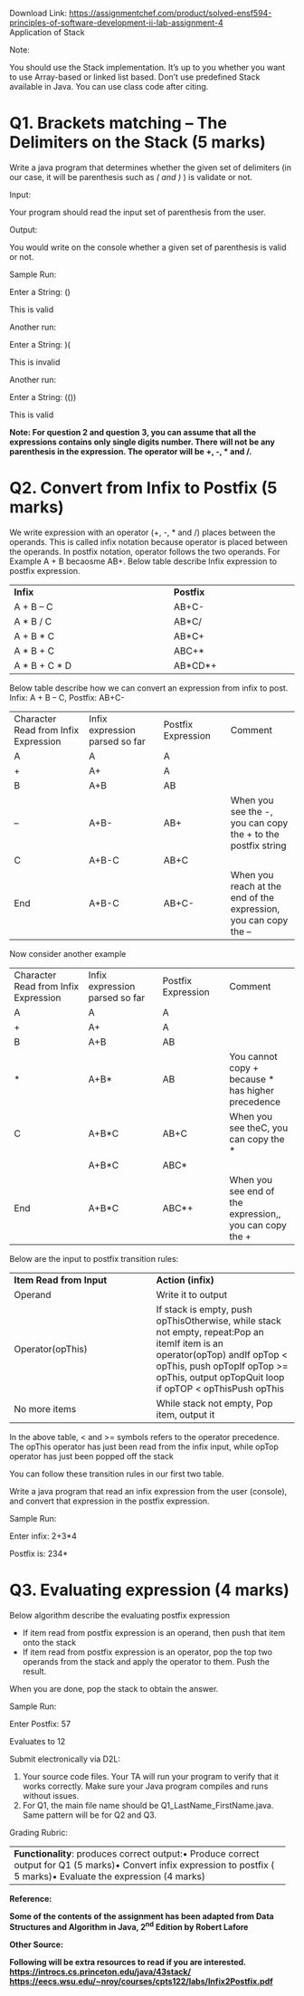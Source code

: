 Download Link: https://assignmentchef.com/product/solved-ensf594-principles-of-software-development-ii-lab-assignment-4
<br>
Application of Stack

Note:

You should use the Stack implementation. It’s up to you whether you want to use Array-based or linked list based. Don’t use predefined Stack available in Java. You can use class code after citing.

<h1>Q1. Brackets matching – The Delimiters on the Stack   (5 marks)</h1>




Write a java program that determines whether the given set of delimiters (in our case, it will be parenthesis such as <em>( and )</em> ) is validate or not.

Input:

Your program should read the input set of parenthesis from the user.

Output:

You would write on the console whether a given set of parenthesis is valid or not.




Sample Run:

Enter a String: ()

This is valid




Another run:

Enter a String: )(

This is invalid




Another run:

Enter a String: (())

This is valid




<strong>Note: For question 2 and question 3, you can assume that all the expressions contains only single digits number. There will not be any parenthesis in the expression. The operator will be +, -, * and /. </strong>

<h1>Q2. Convert from Infix to Postfix   (5 marks)</h1>

We write expression with an operator (+, -, * and /) places between the operands. This is called infix notation because operator is placed between the operands. In postfix notation, operator follows the two operands. For Example A + B becaosme AB+. Below table describe Infix expression to postfix expression.




<table width="480">

 <tbody>

  <tr>

   <td width="271"><strong>Infix </strong></td>

   <td width="208"><strong>Postfix </strong></td>

  </tr>

  <tr>

   <td width="271">A + B – C</td>

   <td width="208">AB+C-</td>

  </tr>

  <tr>

   <td width="271">A * B / C</td>

   <td width="208">AB*C/</td>

  </tr>

  <tr>

   <td width="271">A + B * C</td>

   <td width="208">AB*C+</td>

  </tr>

  <tr>

   <td width="271">A * B + C</td>

   <td width="208">ABC+*</td>

  </tr>

  <tr>

   <td width="271">A * B + C * D</td>

   <td width="208">AB*CD*+</td>

  </tr>

 </tbody>

</table>




Below table describe how we can convert an expression from infix to post.  Infix: A + B – C, Postfix: AB+C-

<table width="623">

 <tbody>

  <tr>

   <td width="175">Character Read from Infix Expression</td>

   <td width="175">Infix expression parsed so far</td>

   <td width="137">Postfix Expression</td>

   <td width="137">Comment</td>

  </tr>

  <tr>

   <td width="175">A</td>

   <td width="175">A</td>

   <td width="137">A</td>

   <td width="137"> </td>

  </tr>

  <tr>

   <td width="175">+</td>

   <td width="175">A+</td>

   <td width="137">A</td>

   <td width="137"> </td>

  </tr>

  <tr>

   <td width="175">B</td>

   <td width="175">A+B</td>

   <td width="137">AB</td>

   <td width="137"> </td>

  </tr>

  <tr>

   <td width="175">–</td>

   <td width="175">A+B-</td>

   <td width="137">AB+</td>

   <td width="137">When you see the -, you can copy the + to the postfix string</td>

  </tr>

  <tr>

   <td width="175">C</td>

   <td width="175">A+B-C</td>

   <td width="137">AB+C</td>

   <td width="137"> </td>

  </tr>

  <tr>

   <td width="175">End</td>

   <td width="175">A+B-C</td>

   <td width="137">AB+C-</td>

   <td width="137">When you reach at the end of the expression, you can copy the –</td>

  </tr>

 </tbody>

</table>




Now consider another example
















<table width="623">

 <tbody>

  <tr>

   <td width="175">Character Read from Infix Expression</td>

   <td width="175">Infix expression parsed so far</td>

   <td width="137">Postfix Expression</td>

   <td width="137">Comment</td>

  </tr>

  <tr>

   <td width="175">A</td>

   <td width="175">A</td>

   <td width="137">A</td>

   <td width="137"> </td>

  </tr>

  <tr>

   <td width="175">+</td>

   <td width="175">A+</td>

   <td width="137">A</td>

   <td width="137"> </td>

  </tr>

  <tr>

   <td width="175">B</td>

   <td width="175">A+B</td>

   <td width="137">AB</td>

   <td width="137"> </td>

  </tr>

  <tr>

   <td width="175">*</td>

   <td width="175">A+B*</td>

   <td width="137">AB</td>

   <td width="137">You cannot copy + because * has higher precedence</td>

  </tr>

  <tr>

   <td width="175">C</td>

   <td width="175">A+B*C</td>

   <td width="137">AB+C</td>

   <td width="137">When you see theC, you can copy the *</td>

  </tr>

  <tr>

   <td width="175"> </td>

   <td width="175">A+B*C </td>

   <td width="137">ABC*</td>

   <td width="137"> </td>

  </tr>

  <tr>

   <td width="175">End</td>

   <td width="175">A+B*C</td>

   <td width="137">ABC*+</td>

   <td width="137">When you see end of the expression,, you can copy the +</td>

  </tr>

 </tbody>

</table>




Below are the input to postfix transition rules:




<table width="623">

 <tbody>

  <tr>

   <td width="312"><strong>Item Read from Input </strong></td>

   <td width="312"><strong>Action (infix) </strong></td>

  </tr>

  <tr>

   <td width="312">Operand</td>

   <td width="312">Write it to output</td>

  </tr>

  <tr>

   <td width="312">Operator(opThis)</td>

   <td width="312">If stack is empty, push opThisOtherwise, while stack not empty, repeat:Pop an itemIf item is an operator(opTop) andIf opTop &lt; opThis, push opTopIf opTop &gt;= opThis, output opTopQuit loop if opTOP &lt; opThisPush opThis</td>

  </tr>

  <tr>

   <td width="312">No more items</td>

   <td width="312">While stack not empty, Pop item, output it</td>

  </tr>

 </tbody>

</table>




In the above table, &lt; and &gt;= symbols refers to the operator precedence. The opThis operator has just been read from the infix input, while opTop operator has just been popped off the stack




You can follow these transition rules in our first two table.

Write a java program that read an infix expression from the user (console), and convert that expression in the postfix expression.




Sample Run:

Enter infix: 2+3*4

Postfix is: 234*


<h1>Q3. Evaluating expression   (4 marks)</h1>




Below algorithm describe the evaluating postfix expression

<ul>

 <li>If item read from postfix expression is an operand, then push that item onto the stack</li>

 <li>If item read from postfix expression is an operator, pop the top two operands from the stack and apply the operator to them. Push the result.</li>

</ul>




When you are done, pop the stack to obtain the answer.




Sample Run:

Enter Postfix: 57


Evaluates to 12







Submit electronically via D2L:

<ol>

 <li>Your source code files. Your TA will run your program to verify that it works correctly. Make sure your Java program compiles and runs without issues.</li>

 <li>For Q1, the main file name should be Q1_LastName_FirstName.java. Same pattern will be for Q2 and Q3.</li>

</ol>

<strong> </strong>

Grading Rubric:

<strong> </strong>

<strong> </strong>

<table width="472">

 <tbody>

  <tr>

   <td width="472"><strong>Functionality</strong>: produces correct output:•        Produce correct output for Q1    (5 marks)•        Convert infix expression to postfix     ( 5 marks)•        Evaluate the expression      (4 marks)</td>

  </tr>

 </tbody>

</table>

<strong> </strong>

<strong> </strong>

<strong>Reference: </strong>

<strong>Some of the contents of the assignment has been adapted from Data Structures and Algorithm in Java, 2<sup>nd</sup> Edition by Robert Lafore </strong>

<strong> </strong>

<strong>Other Source: </strong>

<strong>Following will be extra resources to read if you are interested.  </strong><a href="https://introcs.cs.princeton.edu/java/43stack/"><strong>https://introcs.cs.princeton.edu/java/43stack/</strong></a> <a href="https://eecs.wsu.edu/~nroy/courses/cpts122/labs/Infix2Postfix.pdf"><strong>https://eecs.wsu.edu/~nroy/courses/cpts122/labs/Infix2Postfix.pdf</strong></a>

<strong> </strong>